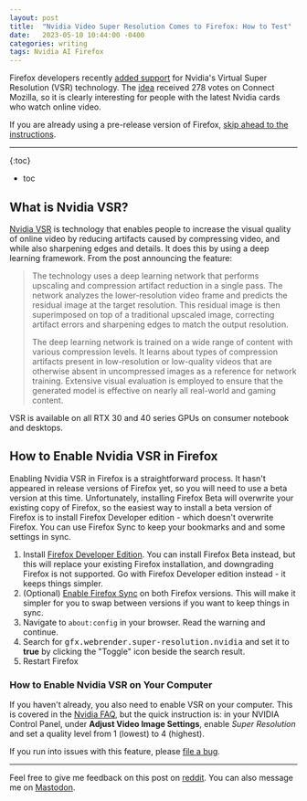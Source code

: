 ```yaml
---
layout: post
title:  "Nvidia Video Super Resolution Comes to Firefox: How to Test"
date:   2023-05-10 10:44:00 -0400
categories: writing
tags: Nvidia AI Firefox
---
```


Firefox developers recently [added support](https://bugzilla.mozilla.org/show_bug.cgi?id=1823135) for Nvidia's Virtual Super Resolution (VSR) technology. The [idea](https://connect.mozilla.org/t5/ideas/add-firefox-support-for-rtx-video-super-resolution/idi-p/26995#comments) received 278 votes on Connect Mozilla, so it is clearly interesting for people with the latest Nvidia cards who watch online video.

If you are already using a pre-release version of Firefox, [skip ahead to the instructions](#how-to-enable-nvidia-vsr-in-firefox).

* * *

{:toc}
* toc

## What is Nvidia VSR?

[Nvidia VSR](https://blogs.nvidia.com/blog/2023/02/28/rtx-video-super-resolution/) is technology that enables people to increase the visual quality of online video by reducing artifacts caused by compressing video, and while also sharpening edges and details. It does this by using a deep learning framework. From the post announcing the feature:

>The technology uses a deep learning network that performs upscaling and compression artifact reduction in a single pass. The network analyzes the lower-resolution video frame and predicts the residual image at the target resolution. This residual image is then superimposed on top of a traditional upscaled image, correcting artifact errors and sharpening edges to match the output resolution.
>
>The deep learning network is trained on a wide range of content with various compression levels. It learns about types of compression artifacts present in low-resolution or low-quality videos that are otherwise absent in uncompressed images as a reference for network training. Extensive visual evaluation is employed to ensure that the generated model is effective on nearly all real-world and gaming content.

VSR is available on all RTX 30 and 40 series GPUs on consumer notebook and desktops. 

## How to Enable Nvidia VSR in Firefox

Enabling Nvidia VSR in Firefox is a straightforward process. It hasn't appeared in release versions of Firefox yet, so you will need to use a beta version at this time. Unfortunately, installing Firefox Beta will overwrite your existing copy of Firefox, so the easiest way to install a beta version of Firefox is to install Firefox Developer edition - which doesn't overwrite Firefox. You can use Firefox Sync to keep your bookmarks and and some settings in sync.

1. Install [Firefox Developer Edition](https://www.mozilla.org/firefox/developer/). You can install Firefox Beta instead, but this will replace your existing Firefox installation, and downgrading Firefox is not supported. Go with Firefox Developer edition instead - it keeps things simpler.
2. (Optional) [Enable Firefox Sync](https://support.mozilla.org/kb/how-do-i-set-sync-my-computer) on both Firefox versions. This will make it simpler for you to swap between versions if you want to keep things in sync.
3. Navigate to `about:config` in your browser. Read the warning and continue.
4. Search for <kbd>gfx.webrender.super-resolution.nvidia</kbd> and set it to **true** by clicking the "Toggle" icon beside the search result.
5. Restart Firefox

### How to Enable Nvidia VSR on Your Computer

If you haven't already, you also need to enable VSR on your computer. This is covered in the [Nvidia FAQ](https://nvidia.custhelp.com/app/answers/detail/a_id/5448), but the quick instruction is: in your NVIDIA Control Panel, under **Adjust Video Image Settings**, enable *Super Resolution* and set a quality level from 1 (lowest) to 4 (highest).

If you run into issues with this feature, please [file a bug](https://bugzilla.mozilla.org/enter_bug.cgi?product=Core&component=Audio%2FVideo%3A%20Playback). 

---

Feel free to give me feedback on this post on [reddit](#). You can also message me on [Mastodon](https://mastodon.social/@yoasif).